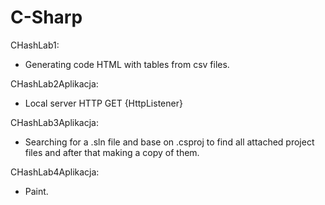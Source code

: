 # C-Sharp

CHashLab1:
- Generating code HTML with tables from csv files.

CHashLab2Aplikacja:
- Local server HTTP GET {HttpListener}

CHashLab3Aplikacja:
- Searching for a .sln file and base on .csproj to find all attached project files and after that making a copy of them.

CHashLab4Aplikacja:
- Paint.
